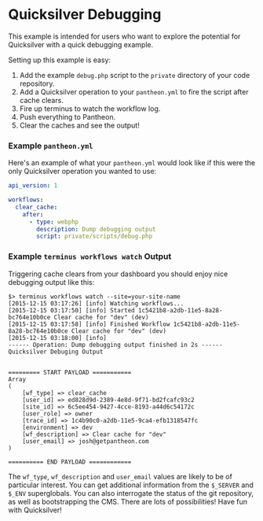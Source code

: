 # Quicksilver Debugging #

This example is intended for users who want to explore the potential for Quicksilver with a quick debugging example. 

Setting up this example is easy:

1. Add the example `debug.php` script to the `private` directory of your code repository.
2. Add a Quicksilver operation to your `pantheon.yml` to fire the script after cache clears.
3. Fire up terminus to watch the workflow log.
4. Push everything to Pantheon.
5. Clear the caches and see the output!

### Example `pantheon.yml` ###

Here's an example of what your `pantheon.yml` would look like if this were the only Quicksilver operation you wanted to use:

```yaml
api_version: 1

workflows:
  clear_cache:
    after:
      - type: webphp
        description: Dump debugging output
        script: private/scripts/debug.php
```

### Example `terminus workflows watch` Output ###

Triggering cache clears from your dashboard you should enjoy nice debugging output like this:

```shell
$> terminus workflows watch --site=your-site-name
[2015-12-15 03:17:26] [info] Watching workflows...
[2015-12-15 03:17:50] [info] Started 1c5421b8-a2db-11e5-8a28-bc764e10b0ce Clear cache for "dev" (dev)
[2015-12-15 03:17:58] [info] Finished Workflow 1c5421b8-a2db-11e5-8a28-bc764e10b0ce Clear cache for "dev" (dev)
[2015-12-15 03:18:00] [info]
------ Operation: Dump debugging output finished in 2s ------
Quicksilver Debuging Output


========= START PAYLOAD ===========
Array
(
    [wf_type] => clear_cache
    [user_id] => ed828d9d-2389-4e8d-9f71-bd2fcafc93c2
    [site_id] => 6c5ee454-9427-4cce-8193-a44d6c54172c
    [user_role] => owner
    [trace_id] => 1c4b90c0-a2db-11e5-9ca4-efb1318547fc
    [environment] => dev
    [wf_description] => Clear cache for "dev"
    [user_email] => josh@getpantheon.com
)

========== END PAYLOAD ============
```

The `wf_type`, `wf_description` and `user_email` values are likely to be of particular interest. You can get additional information from the `$_SERVER` and `$_ENV` superglobals. You can also interrogate the status of the git repository, as well as bootstrapping the CMS. There are lots of possibilities! Have fun with Quicksilver!
